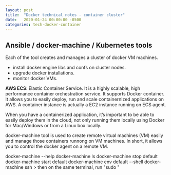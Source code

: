 ```yaml
---
layout: post
title:  "Docker technical notes - container cluster"
date:   2020-01-24 00:00:00 -0500
categories: tech-docker-container
---
```


## Ansible / docker-machine / Kubernetes tools 

Each of the tool creates and manages a cluster of docker VM machines.

- install docker engine libs and confs on cluster nodes. 
- upgrade docker installations.
- monitor docker VMs.

**AWS ECS**:  Elastic Container Service. It is a highly scalable, high performance container orchestration service. It supports Docker container. It allows you to easily deploy, run and scale containernized applications on AWS. A container instance is actually a EC2 instance running on ECS agent. 

When you have a containerized application, it’s important to be able to easily deploy them in the cloud, not only running them locally using Docker for Mac/Windows or from a Linux box locally. 

docker-machine tool is used to create remote virtual machines (VM) easily and manage those containers runnong on VM machines. In short, it allows you to control the docker agent on a remote VM. 

docker-machine --help
docker-machine ls
docker-machine stop default
docker-machine start default
docker-machine env default --shell <cmd>
docker-machine ssh <docker machine instance>
	> then on the same terminal, run "sudo <cmd>"
	


